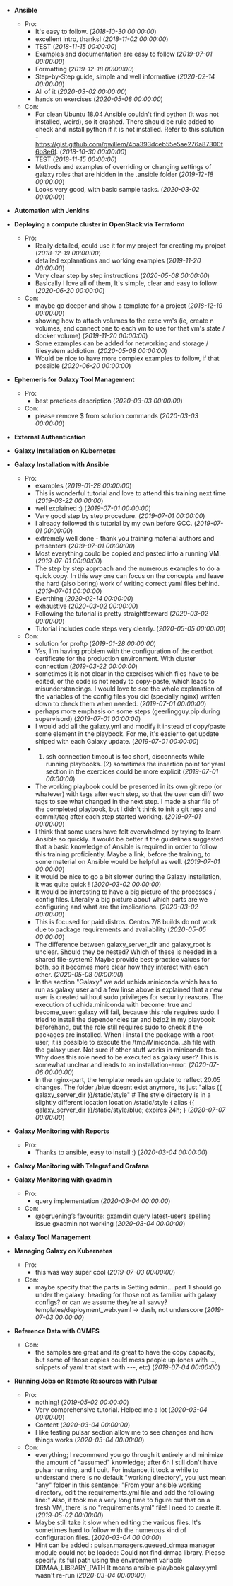 - **Ansible**
  - Pro:
    - It's easy to follow. (*2018-10-30 00:00:00*)
    - excellent intro, thanks! (*2018-11-02 00:00:00*)
    - TEST (*2018-11-15 00:00:00*)
    - Examples and documentation are easy to follow (*2019-07-01 00:00:00*)
    - Formatting  (*2019-12-18 00:00:00*)
    - Step-by-Step guide, simple and well informative (*2020-02-14 00:00:00*)
    - All of it (*2020-03-02 00:00:00*)
    - hands on exercises (*2020-05-08 00:00:00*)
  - Con:
    - For clean Ubuntu 18.04 Ansible couldn't find python (it was not installed, weird), so it crashed. There should be rule added to check and install python if it is not installed. Refer to this solution - https://gist.github.com/gwillem/4ba393dceb55e5ae276a87300f6b8e6f. (*2018-10-30 00:00:00*)
    - TEST (*2018-11-15 00:00:00*)
    - Methods and examples of overriding or changing settings of galaxy roles that are hidden in the .ansible folder (*2019-12-18 00:00:00*)
    - Looks very good, with basic sample tasks. (*2020-03-02 00:00:00*)

- **Automation with Jenkins**


- **Deploying a compute cluster in OpenStack via Terraform**
  - Pro:
    - Really detailed, could use it for my project for creating my project (*2018-12-19 00:00:00*)
    - detailed explanations and working examples (*2019-11-20 00:00:00*)
    - Very clear step by step instructions (*2020-05-08 00:00:00*)
    - Basically I love all of them, It's simple, clear and easy to follow. (*2020-06-20 00:00:00*)
  - Con:
    - maybe go deeper and show a template for a project (*2018-12-19 00:00:00*)
    - showing how to attach volumes to the exec vm's (ie, create n volumes, and connect one to each vm to use for that vm's state / docker volume) (*2019-11-20 00:00:00*)
    - Some  examples can be added for networking and storage / filesystem addiotion. (*2020-05-08 00:00:00*)
    - Would be nice to have more complex examples to follow, if that possible (*2020-06-20 00:00:00*)

- **Ephemeris for Galaxy Tool Management**
  - Pro:
    - best practices description (*2020-03-03 00:00:00*)
  - Con:
    - please remove $ from solution commands (*2020-03-03 00:00:00*)

- **External Authentication**


- **Galaxy Installation on Kubernetes**


- **Galaxy Installation with Ansible**
  - Pro:
    - examples (*2019-01-28 00:00:00*)
    - This is wonderful tutorial and love to attend this training next time (*2019-03-22 00:00:00*)
    - well explained :) (*2019-07-01 00:00:00*)
    - Very good step by step procedure. (*2019-07-01 00:00:00*)
    - I already followed this tutorial by my own before GCC. (*2019-07-01 00:00:00*)
    - extremely well done - thank you training material authors and presenters (*2019-07-01 00:00:00*)
    - Most everything could be copied and pasted into a running VM. (*2019-07-01 00:00:00*)
    - The step by step approach and the numerous examples to do a quick copy. In this way one can focus on the concepts and leave the hard (also boring) work of writing correct yaml files behind. (*2019-07-01 00:00:00*)
    - Everthing (*2020-02-14 00:00:00*)
    - exhaustive (*2020-03-02 00:00:00*)
    - Following the tutorial is pretty straightforward (*2020-03-02 00:00:00*)
    - Tutorial includes code steps very clearly. (*2020-05-05 00:00:00*)
  - Con:
    - solution for proftp (*2019-01-28 00:00:00*)
    - Yes, I'm having problem with the configuration of the certbot certificate for the production environment. With cluster connection (*2019-03-22 00:00:00*)
    - sometimes it is not clear in the exercises which files have to be edited, or the code is not ready to copy-paste, which leads to misunderstandings.  I would love to see the whole explanation of the variables of the config files you did (specially nginx) written down to check them when needed. (*2019-07-01 00:00:00*)
    - perhaps more emphasis on some steps (geerlingguy.pip during supervisord) (*2019-07-01 00:00:00*)
    - I would add all the galaxy.yml and modify it instead of copy/paste some element in the playbook. For me, it's easier to get update shiped with each Galaxy update. (*2019-07-01 00:00:00*)
    - 1) ssh connection timeout is too short, disconnects while running playbooks. (2) sometimes the insertion point for yaml section in the exercices could be more explicit (*2019-07-01 00:00:00*)
    - The working playbook could be presented in its own git repo (or whatever) with tags after each step, so that the user can diff two tags to see what changed in the next step.  I made a shar file of the completed playbook, but I didn't think to init a git repo and commit/tag after each step started working. (*2019-07-01 00:00:00*)
    - I think that some users have felt overwhelmed by trying to learn Ansible so quickly. It would be better if the guidelines suggested that a basic knowledge of Ansible is required in order to follow this training proficiently. Maybe a link,  before the training, to some material on Ansible  would be helpful as well. (*2019-07-01 00:00:00*)
    - it would be nice to go a bit slower during the Galaxy installation, it was quite quick ! (*2020-03-02 00:00:00*)
    - It would be interesting to have a big picture of the processes / config files. Literally a big picture about which parts are we configuring and what are the implications. (*2020-03-02 00:00:00*)
    - This is focused for paid distros.  Centos 7/8 builds do not work due to package requirements and availability (*2020-05-05 00:00:00*)
    - The difference between galaxy_server_dir and galaxy_root is unclear. Should they be nested? Which of these is needed in a shared file-system? Maybe provide best-practice values for both, so it becomes more clear how they interact with each other. (*2020-05-08 00:00:00*)
    - In the section "Galaxy" we add uchida.miniconda which has to run as galaxy user and a few linse above is explained that a new user is created without sudo privileges for security reasons. The execution of uchida.miniconda with become: true and become_user: galaxy will fail, because this role requires sudo. I tried to install the dependencies tar and bzip2 in my playbook beforehand, but the role still requires sudo to check if the packages are installed. When i install the package with a root-user, it is possible to execute the /tmp/Miniconda...sh file with the galaxy user. Not sure if other stuff works in miniconda too. Why does this role need to be executed as galaxy user? This is somewhat unclear and leads to an installation-error. (*2020-07-06 00:00:00*)
    - In the nginx-part, the template needs an update to reflect 20.05 changes. The folder /blue doesnt exist anymore, its just "alias {{ galaxy_server_dir }}/static/style"      # The style directory is in a slightly different location     location /static/style {         alias {{ galaxy_server_dir }}/static/style/blue;         expires 24h;     } (*2020-07-07 00:00:00*)

- **Galaxy Monitoring with Reports**
  - Pro:
    - Thanks to ansible, easy to install :) (*2020-03-04 00:00:00*)

- **Galaxy Monitoring with Telegraf and Grafana**


- **Galaxy Monitoring with gxadmin**
  - Pro:
    - query implementation (*2020-03-04 00:00:00*)
  - Con:
    - @bgruening’s favourite: gxamdin query latest-users spelling issue gxadmin not working (*2020-03-04 00:00:00*)

- **Galaxy Tool Management**


- **Managing Galaxy on Kubernetes**
  - Pro:
    - this was way super cool (*2019-07-03 00:00:00*)
  - Con:
    - maybe specify that the parts in Setting admin... part 1 should go under the galaxy: heading for those not as familiar with galaxy configs? or can we assume they're all savvy? templates/deployment_web.yaml -> dash, not underscore (*2019-07-03 00:00:00*)

- **Reference Data with CVMFS**

  - Con:
    - the samples are great and its great to have the copy capacity, but some of those copies could mess people up (ones with ..., snippets of yaml that start with ---, etc) (*2019-07-04 00:00:00*)

- **Running Jobs on Remote Resources with Pulsar**
  - Pro:
    - nothing! (*2019-05-02 00:00:00*)
    - Very comprehensive tutorial. Helped me a lot (*2020-03-04 00:00:00*)
    - Content (*2020-03-04 00:00:00*)
    - I like testing pulsar section allow me to see changes and how things works  (*2020-03-04 00:00:00*)
  - Con:
    - everything; I recommend you go through it entirely and minimize the amount of "assumed" knowledge; after 6h I still don't have pulsar running, and I quit. For instance, it took a while to understand there is no default "working directory", you just mean "any" folder in this sentence: "From your ansible working directory, edit the requirements.yml file and add the following line:" Also, it took me a very long time to figure out that on a fresh VM, there is no "requirements.yml" file! I need to create it.   (*2019-05-02 00:00:00*)
    - Maybe still take it slow when editing the various files. It's sometimes hard to follow with the numerous kind of configuration files. (*2020-03-04 00:00:00*)
    - Hint can be added : pulsar.managers.queued_drmaa manager module could not be loaded: Could not find drmaa library.  Please specify its full path using the environment variable DRMAA_LIBRARY_PATH   It means ansible-playbook galaxy.yml wasn't re-run (*2020-03-04 00:00:00*)

